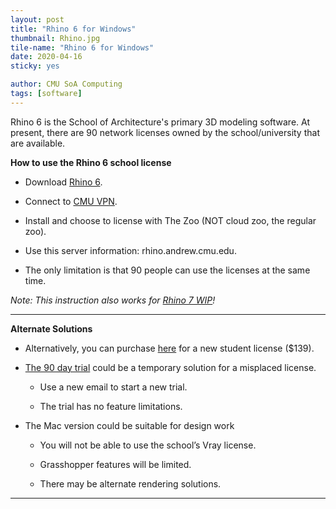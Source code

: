 ```yaml
---
layout: post
title: "Rhino 6 for Windows"
thumbnail: Rhino.jpg
tile-name: "Rhino 6 for Windows"
date: 2020-04-16
sticky: yes

author: CMU SoA Computing
tags: [software]
---
```


Rhino 6 is the School of Architecture's primary 3D modeling software. At present, there are 90 network licenses owned by the school/university that are available.

  **How to use the Rhino 6 school license**

  - Download [Rhino 6](https://www.rhino3d.com/download/rhino-for-windows/6/latest).

  - Connect to [CMU VPN](https://www.cmu.edu/computing/services/endpoint/network-access/vpn/how-to/).

  - Install and choose to license with The Zoo (NOT cloud zoo, the regular zoo).

  - Use this server information: rhino.andrew.cmu.edu.

  - The only limitation is that 90 people can use the licenses at the same time.

*Note: This instruction also works for [Rhino 7 WIP](https://www.rhino3d.com/download/rhino/wip)!*

---
**Alternate Solutions**

- Alternatively, you can purchase [here](https://novedge.com/products/2572) for a new student license ($139).

- [The 90 day trial](https://www.rhino3d.com/download/rhino-for-windows/6/evaluation) could be a temporary solution for a misplaced license.

  - Use a new email to start a new trial.

  - The trial has no feature limitations.


- The Mac version could be suitable for design work

  - You will not be able to use the school’s Vray license.

  - Grasshopper features will be limited.

  - There may be alternate rendering solutions.

---